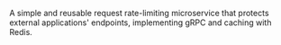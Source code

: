 A simple and reusable request rate-limiting microservice that protects external applications' endpoints, implementing gRPC and caching with Redis.
